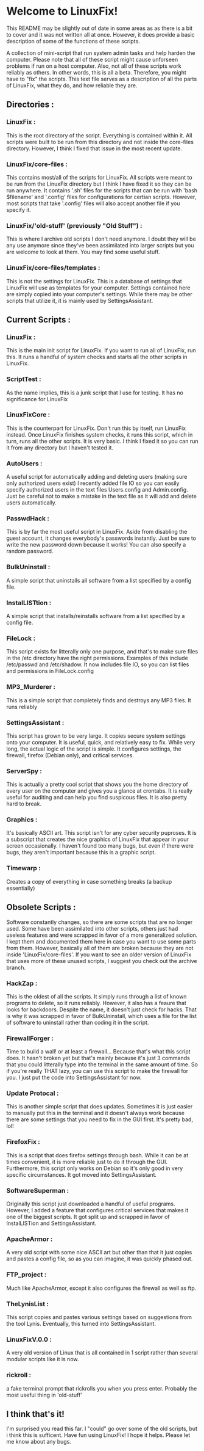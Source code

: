 # Welcome to LinuxFix!
This README may be slightly out of date in some areas as as there is a bit to cover and it was not written all at once. However, it does provide a basic description of some of the functions of these scripts.

A collection of mini-script that run system admin tasks and help harden the computer. Please note that all of these script might cause unforseen problems if run on a host computer. Also, not all of these scripts work reliably as others. In other words, this is all a beta. Therefore, you might have to "fix" the scripts. This text file serves as a description of all the parts of LinuxFix, what they do, and how reliable they are.

## Directories :
### LinuxFix :
This is the root directory of the script. Everything is contained within it. All scripts were built to be run from this directory and not inside the core-files directory. However, I think I fixed that issue in the most recent update.
### LinuxFix/core-files :
This contains most/all of the scripts for LinuxFix. All scripts were meant to be run from the LinuxFix directory but I think I have fixed it so they can be run anywhere. It contains '.sh' files for the scripts that can be run with 'bash $filename' and '.config'  files for configurations for certian scripts. However, most scripts that take '.config' files will also accept another file if you specify it.
### LinuxFix/'old-stuff' (previously "Old Stuff") :
This is where I archive old scripts I don't need anymore. I doubt they will be any use anymore since they've been assimilated into larger scripts but you are welcome to look at them. You may find some useful stuff.
### LinuxFix/core-files/templates :
This is not the settings for LinuxFix. This is a database of settings that LinuxFix will use as templates for your computer. Settings contained here are simply copied into your computer's settings. While there may be other scripts that utilize it, it is mainly used by SettingsAssistant.

## Current Scripts :
### LinuxFix : 
This is the main init script for LinuxFix. If you want to run all of LinuxFix, run this. It runs a handful of system checks and starts all the other scripts in LinuxFix.
### ScriptTest :
As the name implies, this is a junk script that I use for testing. It has no significance for LinuxFix
### LinuxFixCore :
This is the counterpart for LinuxFix. Don't run this by itself, run LinuxFix instead. Once LinuxFix finishes system checks, it runs this script, which in turn, runs all the other scripts. It is very basic. I think I fixed it so you can run it from any directory but I haven't tested it.
### AutoUsers :
A useful script for automatically adding and deleting users (making sure only authorized users exist) I recently added file IO so you can easily specify authorized users in the text files Users.config and Admin.config. Just be careful not to make a mistake in the text file as it will add and delete users automatically.
### PasswdHack :
This is by far the most useful script in LinuxFix. Aside from disabling the guest account, it changes everybody's passwords instantly. Just be sure to write the new password down because it works! You can also specify a random password.
### BulkUninstall :
A simple script that uninstalls all software from a list specified by a config file.
### InstalLISTtion :
A simple script that installs/reinstalls software from a list specified by a config file.
### FileLock :
This script exists for litterally only one purpose, and that's to make sure files in the /etc directory have the right permissions. Examples of this include /etc/passwd and /etc/shadow.
It now includes file IO, so you can list files and permissions in FileLock.config
### MP3_Murderer :
This is a simple script that completely finds and destroys any MP3 files. It runs reliably
### SettingsAssistant :
This script has grown to be very large. It copies secure system settings onto your computer. It is useful, quick, and relatively easy to fix. While very long, the actual logic of the script is simple. It configures settings, the firewall, firefox (Debian only), and critical services.
### ServerSpy :
This is actually a pretty cool script that shows you the home directory of every user on the computer and gives you a glance at crontabs. It is really useful for auditing and can help you find suspicous files. It is also pretty hard to break.
### Graphics :
It's basically ASCII art. This script isn't for any cyber security puproses. It is a subscript that creates the nice graphics of LinuxFix that appear in your screen occasionally. I haven't found too many bugs, but even if there were bugs, they aren't important because this is a graphic script.
### Timewarp :
Creates a copy of everything in case something breaks (a backup essentially)

## Obsolete Scripts :
Software constantly changes, so there are some scripts that are no longer used. Some have been assimilated into other scripts, others just had useless features and were scrapped in favor of a more generalized solution. I kept them and documented them here in case you want to use some parts from them. However, basically all of them are broken because they are not inside 'LinuxFix/core-files'. If you want to see an older version of LinuxFix that uses more of these unused scripts, I suggest you check out the archive branch.
### HackZap :
This is the oldest of all the scripts. It simply runs through a list of known programs to delete, so it runs reliably. However, it also has a feaure that looks for backdoors. Despite the name, it doesn't just check for hacks. That is why it was scrapped in favor of BulkUninstall, which uses a file for the list of software to uninstall rather than coding it in the script.
### FirewallForger :
Time to build a wall! or at least a firewall... Because that's what this script does. It hasn't broken yet but that's mainly because it's just 3 commands that you could litterally type into the terminal in the same amount of time. So if you're really THAT lazy, you can use this script to make the firewall for you. I just put the code into SettingsAssistant for now.
### Update Protocal :
This is another simple script that does updates. Sometimes it is just easier to manually put this in the terminal and it doesn't always work because there are some settings that you need to fix in the GUI first. It's pretty bad, lol!
### FirefoxFix :
This is a script that does firefox settings through bash. While it can be at times convenient, it is more reliable just to do it through the GUI. Furthermore, this script only works on Debian so it's only good in very specific circumstances. It got moved into SettingsAssistant.
### SoftwareSuperman :
Originally this script just downloaded a handful of useful programs. However, I  added a feature that configures critical services that makes it one of the biggest scripts. It got split up and scrapped in favor of InstalLISTion and SettingsAssistant.
### ApacheArmor :
A very old script with some nice ASCII art but other than that it just copies and pastes a config file, so as you can imagine, it was quickly phased out.
### FTP_project : 
Much like ApacheArmor, except it also configures the firewall as well as ftp.
### TheLynisList :
This script copies and pastes various settings based on suggestions from the tool Lynis. Eventually, this turned into SettingsAssistant.
### LinuxFixV.0.0 :
A very old version of Linux that is all contained in 1 script rather than several modular scripts like it is now.
### rickroll :
a fake terminal prompt that rickrolls you when you press enter. Probably the most useful thing in 'old-stuff'

## I think that's it!
I'm surprised you read this far. I "could" go over some of the old scripts, but i think this is sufficent. Have fun using LinuxFix! I hope it helps. Please let me know about any bugs.
